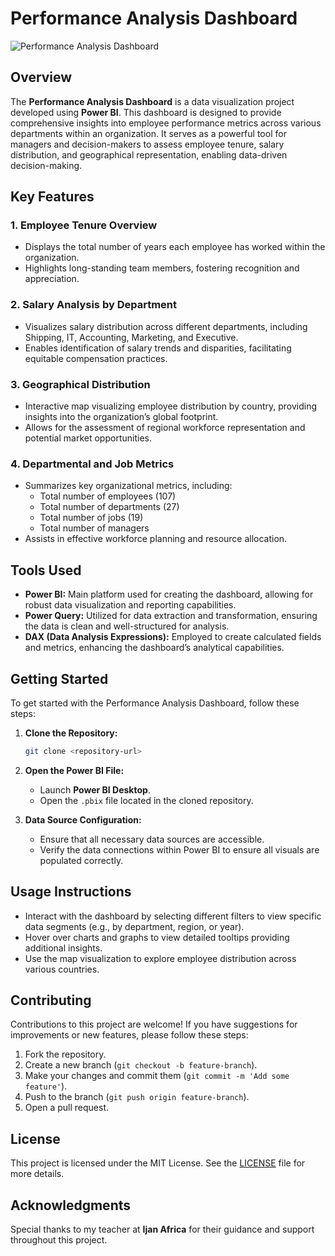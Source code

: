 # Performance Analysis Dashboard

![Performance Analysis Dashboard]([images/performance_dashboard.png])

## Overview
The **Performance Analysis Dashboard** is a data visualization project developed using **Power BI**. This dashboard is designed to provide comprehensive insights into employee performance metrics across various departments within an organization. It serves as a powerful tool for managers and decision-makers to assess employee tenure, salary distribution, and geographical representation, enabling data-driven decision-making.

## Key Features
### 1. Employee Tenure Overview
- Displays the total number of years each employee has worked within the organization.
- Highlights long-standing team members, fostering recognition and appreciation.

### 2. Salary Analysis by Department
- Visualizes salary distribution across different departments, including Shipping, IT, Accounting, Marketing, and Executive.
- Enables identification of salary trends and disparities, facilitating equitable compensation practices.

### 3. Geographical Distribution
- Interactive map visualizing employee distribution by country, providing insights into the organization’s global footprint.
- Allows for the assessment of regional workforce representation and potential market opportunities.

### 4. Departmental and Job Metrics
- Summarizes key organizational metrics, including:
  - Total number of employees (107)
  - Total number of departments (27)
  - Total number of jobs (19)
  - Total number of managers
- Assists in effective workforce planning and resource allocation.

## Tools Used
- **Power BI:** Main platform used for creating the dashboard, allowing for robust data visualization and reporting capabilities.
- **Power Query:** Utilized for data extraction and transformation, ensuring the data is clean and well-structured for analysis.
- **DAX (Data Analysis Expressions):** Employed to create calculated fields and metrics, enhancing the dashboard’s analytical capabilities.

## Getting Started
To get started with the Performance Analysis Dashboard, follow these steps:

1. **Clone the Repository:**
   ```bash
   git clone <repository-url>
   ```

2. **Open the Power BI File:**
   - Launch **Power BI Desktop**.
   - Open the `.pbix` file located in the cloned repository.

3. **Data Source Configuration:**
   - Ensure that all necessary data sources are accessible.
   - Verify the data connections within Power BI to ensure all visuals are populated correctly.

## Usage Instructions
- Interact with the dashboard by selecting different filters to view specific data segments (e.g., by department, region, or year).
- Hover over charts and graphs to view detailed tooltips providing additional insights.
- Use the map visualization to explore employee distribution across various countries.

## Contributing
Contributions to this project are welcome! If you have suggestions for improvements or new features, please follow these steps:
1. Fork the repository.
2. Create a new branch (`git checkout -b feature-branch`).
3. Make your changes and commit them (`git commit -m 'Add some feature'`).
4. Push to the branch (`git push origin feature-branch`).
5. Open a pull request.

## License
This project is licensed under the MIT License. See the [LICENSE](LICENSE) file for more details.

## Acknowledgments
Special thanks to my teacher at **Ijan Africa** for their guidance and support throughout this project.
